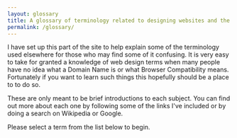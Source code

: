 ```yaml
---
layout: glossary
title: A glossary of terminology related to designing websites and the technology behind them
permalink: /glossary/
---
```


I have set up this part of the site to help explain some of the terminology used elsewhere for those who may find some of it confusing. It is very easy to take for granted a knowledge of web design terms when many people have no idea what a Domain Name is or what Browser Compatibility means. Fortunately if you want to learn such things this hopefully should be a place to to do so.

These are only meant to be brief introductions to each subject. You can find out more about each one by following some of the links I've included or by doing a search on Wikipedia or Google.

Please select a term from the list below to begin.																						